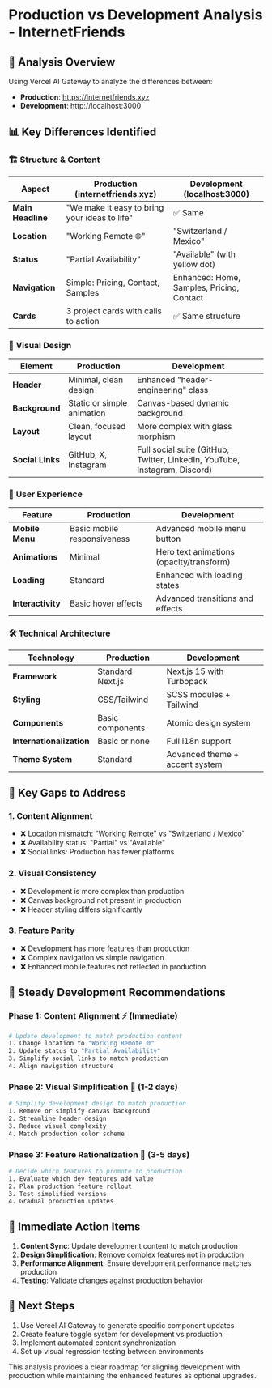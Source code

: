 # Production vs Development Analysis - InternetFriends

## 🎯 Analysis Overview

Using Vercel AI Gateway to analyze the differences between:
- **Production**: https://internetfriends.xyz
- **Development**: http://localhost:3000

## 📊 Key Differences Identified

### 🏗️ **Structure & Content**

| Aspect | Production (internetfriends.xyz) | Development (localhost:3000) |
|--------|----------------------------------|------------------------------|
| **Main Headline** | "We make it easy to bring your ideas to life" | ✅ Same |
| **Location** | "Working Remote 🌐" | "Switzerland / Mexico" |
| **Status** | "Partial Availability" | "Available" (with yellow dot) |
| **Navigation** | Simple: Pricing, Contact, Samples | Enhanced: Home, Samples, Pricing, Contact |
| **Cards** | 3 project cards with calls to action | ✅ Same structure |

### 🎨 **Visual Design**

| Element | Production | Development |
|---------|------------|-------------|
| **Header** | Minimal, clean design | Enhanced "header-engineering" class |
| **Background** | Static or simple animation | Canvas-based dynamic background |
| **Layout** | Clean, focused layout | More complex with glass morphism |
| **Social Links** | GitHub, X, Instagram | Full social suite (GitHub, Twitter, LinkedIn, YouTube, Instagram, Discord) |

### 📱 **User Experience**

| Feature | Production | Development |
|---------|------------|-------------|
| **Mobile Menu** | Basic mobile responsiveness | Advanced mobile menu button |
| **Animations** | Minimal | Hero text animations (opacity/transform) |
| **Loading** | Standard | Enhanced with loading states |
| **Interactivity** | Basic hover effects | Advanced transitions and effects |

### 🛠️ **Technical Architecture**

| Technology | Production | Development |
|------------|------------|-------------|
| **Framework** | Standard Next.js | Next.js 15 with Turbopack |
| **Styling** | CSS/Tailwind | SCSS modules + Tailwind |
| **Components** | Basic components | Atomic design system |
| **Internationalization** | Basic or none | Full i18n support |
| **Theme System** | Standard | Advanced theme + accent system |

## 🎯 **Key Gaps to Address**

### 1. **Content Alignment**
- ❌ Location mismatch: "Working Remote" vs "Switzerland / Mexico"
- ❌ Availability status: "Partial" vs "Available"
- ❌ Social links: Production has fewer platforms

### 2. **Visual Consistency**
- ❌ Development is more complex than production
- ❌ Canvas background not present in production
- ❌ Header styling differs significantly

### 3. **Feature Parity**
- ❌ Development has more features than production
- ❌ Complex navigation vs simple navigation
- ❌ Enhanced mobile features not reflected in production

## 🔧 **Steady Development Recommendations**

### Phase 1: Content Alignment ⚡ (Immediate)
```bash
# Update development to match production content
1. Change location to "Working Remote 🌐"
2. Update status to "Partial Availability"
3. Simplify social links to match production
4. Align navigation structure
```

### Phase 2: Visual Simplification 🎨 (1-2 days)
```bash
# Simplify development design to match production
1. Remove or simplify canvas background
2. Streamline header design
3. Reduce visual complexity
4. Match production color scheme
```

### Phase 3: Feature Rationalization 🚀 (3-5 days)
```bash
# Decide which features to promote to production
1. Evaluate which dev features add value
2. Plan production feature rollout
3. Test simplified versions
4. Gradual production updates
```

## 🎯 **Immediate Action Items**

1. **Content Sync**: Update development content to match production
2. **Design Simplification**: Remove complex features not in production
3. **Performance Alignment**: Ensure development performance matches production
4. **Testing**: Validate changes against production behavior

## 🚀 **Next Steps**

1. Use Vercel AI Gateway to generate specific component updates
2. Create feature toggle system for development vs production
3. Implement automated content synchronization
4. Set up visual regression testing between environments

This analysis provides a clear roadmap for aligning development with production while maintaining the enhanced features as optional upgrades.